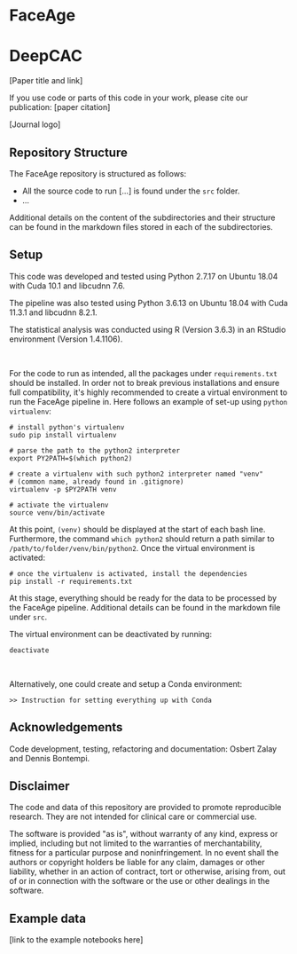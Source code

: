 # FaceAge

# DeepCAC

[Paper title and link]

If you use code or parts of this code in your work, please cite our 
publication:  [paper citation]

[Journal logo]


## Repository Structure

The FaceAge repository is structured as follows:

* All the source code to run [...] is found under the `src` folder.
* ...

Additional details on the content of the subdirectories and their structure can be found in the markdown files stored in each of the subdirectories.

## Setup

This code was developed and tested using Python 2.7.17 on Ubuntu 18.04 with Cuda 10.1 and libcudnn 7.6.

The pipeline was also tested using Python 3.6.13 on Ubuntu 18.04 with Cuda 11.3.1 and libcudnn 8.2.1.

The statistical analysis was conducted using R (Version 3.6.3) in an RStudio environment (Version 1.4.1106).

<br>

For the code to run as intended, all the packages under `requirements.txt` should be installed. In order not to break previous installations and ensure full compatibility, it's highly recommended to create a virtual environment to run the FaceAge pipeline in. Here follows an example of set-up using `python virtualenv`:

```
# install python's virtualenv
sudo pip install virtualenv

# parse the path to the python2 interpreter
export PY2PATH=$(which python2)

# create a virtualenv with such python2 interpreter named "venv"
# (common name, already found in .gitignore)
virtualenv -p $PY2PATH venv 

# activate the virtualenv
source venv/bin/activate
```

At this point, `(venv)` should be displayed at the start of each bash line. Furthermore, the command `which python2` should return a path similar to `/path/to/folder/venv/bin/python2`. Once the virtual environment is activated:

```
# once the virtualenv is activated, install the dependencies
pip install -r requirements.txt
```

At this stage, everything should be ready for the data to be processed by the FaceAge pipeline. Additional details can be found in the markdown file under `src`.

The virtual environment can be deactivated by running:

```
deactivate
```

<br>

Alternatively, one could create and setup a Conda environment:

```
>> Instruction for setting everything up with Conda
```


## Acknowledgements

Code development, testing, refactoring and documentation: Osbert Zalay and Dennis Bontempi.

## Disclaimer

The code and data of this repository are provided to promote reproducible 
research. They are not intended for clinical care or commercial use.

The software is provided "as is", without warranty of any kind, express or 
implied, including but not limited to the warranties of merchantability, 
fitness for a particular purpose and noninfringement. In no event shall the 
authors or copyright holders be liable for any claim, damages or other 
liability, whether in an action of contract, tort or otherwise, arising 
from, out of or in connection with the software or the use or other 
dealings in the software.

## Example data

[link to the example notebooks here]

